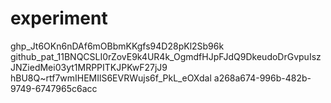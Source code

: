 # experiment
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
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
hBU8Q~rtf7wmIHEMIlS6EVRWujs6f_PkL_eOXdal
a268a674-996b-482b-9749-6747965c6acc
